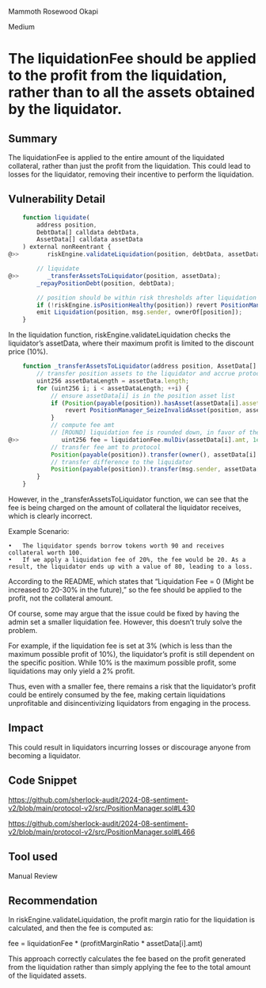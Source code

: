 Mammoth Rosewood Okapi

Medium

# The liquidationFee should be applied to the profit from the liquidation, rather than to all the assets obtained by the liquidator.


## Summary
The liquidationFee is applied to the entire amount of the liquidated collateral, rather than just the profit from the liquidation. This could lead to losses for the liquidator, removing their incentive to perform the liquidation.
## Vulnerability Detail
```javascript
    function liquidate(
        address position,
        DebtData[] calldata debtData,
        AssetData[] calldata assetData
    ) external nonReentrant {
@>>        riskEngine.validateLiquidation(position, debtData, assetData);

        // liquidate
@>>        _transferAssetsToLiquidator(position, assetData);
        _repayPositionDebt(position, debtData);

        // position should be within risk thresholds after liquidation
        if (!riskEngine.isPositionHealthy(position)) revert PositionManager_HealthCheckFailed(position);
        emit Liquidation(position, msg.sender, ownerOf[position]);
    }
```
In the liquidation function, riskEngine.validateLiquidation checks the liquidator’s assetData, where their maximum profit is limited to the discount price (10%).

```javascript
    function _transferAssetsToLiquidator(address position, AssetData[] calldata assetData) internal {
        // transfer position assets to the liquidator and accrue protocol liquidation fees
        uint256 assetDataLength = assetData.length;
        for (uint256 i; i < assetDataLength; ++i) {
            // ensure assetData[i] is in the position asset list
            if (Position(payable(position)).hasAsset(assetData[i].asset) == false) {
                revert PositionManager_SeizeInvalidAsset(position, assetData[i].asset);
            }
            // compute fee amt
            // [ROUND] liquidation fee is rounded down, in favor of the liquidator
@>>            uint256 fee = liquidationFee.mulDiv(assetData[i].amt, 1e18);
            // transfer fee amt to protocol
            Position(payable(position)).transfer(owner(), assetData[i].asset, fee);
            // transfer difference to the liquidator
            Position(payable(position)).transfer(msg.sender, assetData[i].asset, assetData[i].amt - fee);
        }
    }
```

However, in the _transferAssetsToLiquidator function, we can see that the fee is being charged on the amount of collateral the liquidator receives, which is clearly incorrect.


Example Scenario:

	•	The liquidator spends borrow tokens worth 90 and receives collateral worth 100.
	•	If we apply a liquidation fee of 20%, the fee would be 20. As a result, the liquidator ends up with a value of 80, leading to a loss.

According to the README, which states that “Liquidation Fee = 0 (Might be increased to 20-30% in the future),” so the fee should be applied to the profit, not the collateral amount.

Of course, some may argue that the issue could be fixed by having the admin set a smaller liquidation fee. However, this doesn’t truly solve the problem.

For example, if the liquidation fee is set at 3% (which is less than the maximum possible profit of 10%), the liquidator’s profit is still dependent on the specific position. While 10% is the maximum possible profit, some liquidations may only yield a 2% profit.

Thus, even with a smaller fee, there remains a risk that the liquidator’s profit could be entirely consumed by the fee, making certain liquidations unprofitable and disincentivizing liquidators from engaging in the process.

## Impact
This could result in liquidators incurring losses or discourage anyone from becoming a liquidator.
## Code Snippet
https://github.com/sherlock-audit/2024-08-sentiment-v2/blob/main/protocol-v2/src/PositionManager.sol#L430

https://github.com/sherlock-audit/2024-08-sentiment-v2/blob/main/protocol-v2/src/PositionManager.sol#L466
## Tool used

Manual Review

## Recommendation
In riskEngine.validateLiquidation, the profit margin ratio for the liquidation is calculated, and then the fee is computed as:

fee = liquidationFee * (profitMarginRatio * assetData[i].amt)

This approach correctly calculates the fee based on the profit generated from the liquidation rather than simply applying the fee to the total amount of the liquidated assets.